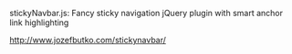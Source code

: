 stickyNavbar.js: Fancy sticky navigation jQuery plugin with smart anchor link highlighting

http://www.jozefbutko.com/stickynavbar/
